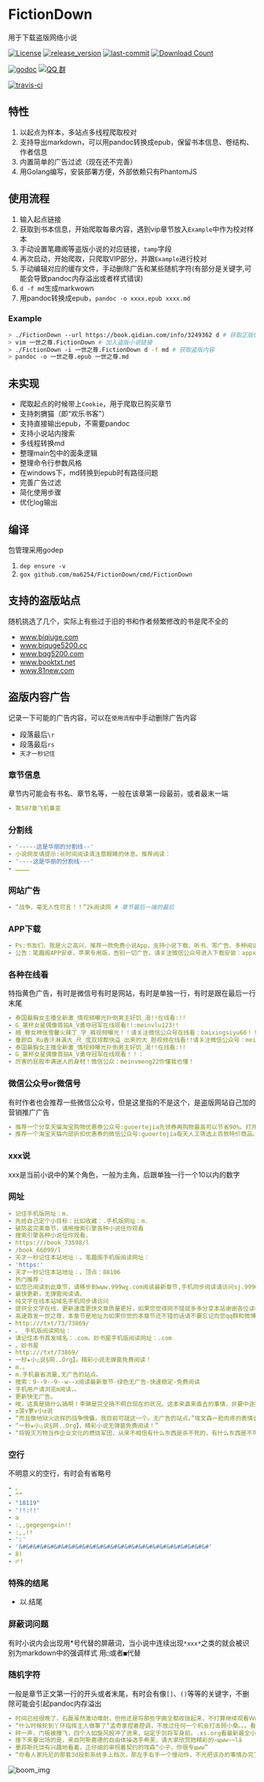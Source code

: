 # FictionDown

用于下载盗版网络小说

[![License](https://img.shields.io/github/license/ma6254/FictionDown.svg)](https://raw.githubusercontent.com/ma6254/FictionDown/master/LICENSE)
[![release_version](https://img.shields.io/github/release/ma6254/FictionDown.svg)](https://github.com/ma6254/FictionDown/releases)
[![last-commit](https://img.shields.io/github/last-commit/ma6254/FictionDown.svg)](https://github.com/ma6254/FictionDown/commits)
[![Download Count](https://img.shields.io/github/downloads/ma6254/FictionDown/total.svg)](https://github.com/ma6254/FictionDown/releases)

[![godoc](https://img.shields.io/badge/godoc-reference-blue.svg)](https://godoc.org/github.com/ma6254/FictionDown/)
[![QQ 群](https://img.shields.io/badge/qq%E7%BE%A4-934873832-orange.svg)](https://jq.qq.com/?_wv=1027&k=5bN0SVA)

[![travis-ci](https://www.travis-ci.org/ma6254/FictionDown.svg?branch=master)](https://travis-ci.org/ma6254/FictionDown)

## 特性

1. 以起点为样本，多站点多线程爬取校对
2. 支持导出markdown，可以用pandoc转换成epub，保留书本信息、卷结构、作者信息
3. 内置简单的广告过滤（现在还不完善）
4. 用Golang编写，安装部署方便，外部依赖只有PhantomJS

## 使用流程

1. 输入起点链接
2. 获取到书本信息，开始爬取每章内容，遇到vip章节放入`Example`中作为校对样本
3. 手动设置笔趣阁等盗版小说的对应链接，`tamp`字段
4. 再次启动，开始爬取，只爬取VIP部分，并跟`Example`进行校对
5. 手动编辑对应的缓存文件，手动删除广告和某些随机字符(有部分是关键字,可能会导致pandoc内存溢出或者样式错误)
6. `d -f md`生成markwown
7. 用pandoc转换成epub，`pandoc -o xxxx.epub xxxx.md`

### Example

```bash
> ./FictionDown --url https://book.qidian.com/info/3249362 d # 获取正版信息
> vim 一世之尊.FictionDown # 加入盗版小说链接
> ./FictionDown -i 一世之尊.FictionDown d -f md # 获取盗版内容
> pandoc -o 一世之尊.epub 一世之尊.md
```

## 未实现

- 爬取起点的时候带上`Cookie`，用于爬取已购买章节
- 支持刺猬猫（即“欢乐书客”）
- 支持直接输出epub，不需要pandoc
- 支持小说站内搜索
- 多线程转换md
- 整理main包中的面条逻辑
- 整理命令行参数风格
- 在windows下，md转换到epub时有路径问题
- 完善广告过滤
- 简化使用步骤
- 优化log输出

## 编译

包管理采用godep

1. `dep ensure -v`
2. `gox github.com/ma6254/FictionDown/cmd/FictionDown`

## 支持的盗版站点

随机挑选了几个，实际上有些过于旧的书和作者频繁修改的书是爬不全的

- www.biqiuge.com
- www.biquge5200.cc
- www.bqg5200.com
- www.booktxt.net
- www.81new.com

## 盗版内容广告

记录一下可能的广告内容，可以在`使用流程`中手动删除广告内容

- 段落最后`\r`
- 段落最后`rs`
- `天才一秒记住`

### 章节信息

章节内可能会有书名、章节名等，一般在该章第一段最前，或者最末一端

```yaml
- 第587章飞机事变
```

### 分割线

```yaml
- '-----这是华丽的分割线--'
- 小说网友请提示:长时间阅读请注意眼睛的休息。推荐阅读：
- '----这是华丽的分割线---'
- …………
```

### 网站广告

```yaml
- “战争，毫无人性可言！！”2k阅读网 # 章节最后一端的最后
```

### APP下载

```yaml
- Ps:书友们，我是火之高兴，推荐一款免费小说App，支持小说下载、听书、零广告、多种阅读模式。请您关注微信公众号：书友们快关注起来吧！
- 公告：笔趣阁APP安卓，苹果专用版，告别一切广告，请关注微信公众号进入下载安装：appxsyd
```

### 各种在线看

特指黄色广告，有时是微信号有时是网站，有时是单独一行，有时是跟在最后一行末尾

```yaml
- 泰国最胸女主播全新激_情视频曝光扑倒男主好饥_渴!!在线看:!!
- G_罩杯女星偶像首拍A_V勇夺冠军在线观看!!:meinvlu123!!
- 翘_臀女神张雪馨火辣丁_字_裤视频曝光！！请关注微信公众号在线看：baixingsiyu66！！
- 童颜巨_Ru香汗淋漓大_尺_度双球都快溢_出来的大_胆视频在线看!!请关注微信公众号：meinvmei222！！
- 泰国最胸女主播全新激_情视频曝光扑倒男主好饥_渴!!在线看:!!
- G_罩杯女星偶像首拍A_V勇夺冠军在线观看！！：
- 厉害的屁股丰满迷人的身材！微信公众：meinvmeng22你懂我也懂！
```

### 微信公众号or微信号

有时作者也会推荐一些微信公众号，但是这里指的不是这个，是盗版网站自己加的营销推广广告

```yaml
- 推荐一个分享天猫淘宝购物优惠券公众号:guoertejia先领券再购物最高可以节省90%。打开微信添加微信公众号:guoertejia
- 推荐一个淘宝天猫内部折扣优惠券的微信公众号:guoertejia每天人工筛选上百款特价商品。打开微信添加微信公众号:guoertejia省不少辛苦钱。
```

### xxx说

xxx是当前小说中的某个角色，一般为主角，后跟单独一行一个10以内的数字

### 网址

```yaml
- 记住手机版网址：m.
- 先给自己定个小目标：比如收藏：.手机版网址：m.
- 破防盗完美章节，请用搜索引擎各种小说任你观看
- 搜索引擎各种小说任你观看，
- https:///book_73598/l
- /book_66099/l
- 天才一秒记住本站地址：。笔趣阁手机版阅读网址：
- 'https:'
- 天才一秒记住本站地址：。顶点：88106
- 热门推荐：
- 如您已阅读到此章节，请移步到wωw.999wχ.cοm阅读最新章节,手机同步阅读请访问sj.999wχ.coμ,清爽无广告。敬请记住我们新的网址999wχ.coμ
- 最快更新，无弹窗阅读请。
- 纯文字在线本站域名手机同步请访问
- 提供全文字在线，更新速度更快文章质量更好，如果您觉得网不错就多多分享本站谢谢各位读者的支持
- 高速首发一世之尊，本章节是地址为如果你觉的本章节还不错的话请不要忘记向您qq群和微博里的朋友推荐哦
- http:///txt/73/73869/
- 。_手机版阅读网址：
- 请记住本书首发域名：.com。妙书屋手机版阅读网址：.com
- 。妙书屋
- http:///txt/73869/
- 一秒★小△说§网..Org】，精彩小说无弹窗免费阅读！
- m.。
- m.手机最省流量,无广告的站点。
- 搜索：9--9--9--w--x阅读最新章节-绿色无广告-快速稳定-免费阅读
- 手机用户请浏览m阅读，。
- 更新快无广告。
- 唉，这真是搞什么搞啊！李琳是完全搞不明白现在的状况，这本来直来直去的事情，非要中途拐弯。*菠⿻萝⿻小*说
- ±菠∨萝∨小±说
- “而且像地狱火这样的战争傀儡，我目前可就这一个。无广告的站点。”埃文森一脸肉疼的表情说道“而且他是一次性用品，不能回收。”
- “一秒★小△说§网..Org】，精彩小说无弹窗免费阅读！”
- “将毁灭万物当作企业文化的燃烧军团，从来不相信有什么东西是杀不死的，有什么东西是不可以毁灭的。本文由ｗｗｗ。lwχｓ520。ｃｏｍ首发如果有的话，那只是因为你的力量不够大，或者是没有找对方法。”
```

### 空行

不明意义的空行，有时会有省略号

```yaml
- 。
- “”
- "18119"
- '!!:!!'
- a
- :,,gegegengxin!!
- :,,!!
- ':'
- '&#&#&#&#&#&#&#&#&#&#&#&#&#&#&#&#&#&#&#&#&#&#&#&#&#&#&#'
- 8)
- ♂！
```

### 特殊的结尾

- 以.结尾

### 屏蔽词问题

有时小说内会出现用*号代替的屏蔽词，当小说中连续出现`*xxx*`之类的就会被识别为markdown中的强调样式
用`□`或者`■`代替

### 随机字符

一般是章节正文第一行的开头或者末尾，有时会有像`[]`、`()`等等的关键字，不删除可能会引起pandoc内存溢出

```yaml
- 时间已经很晚了，石磊虽然激动难耐，但他还是将那些字画全都收拢起来，不打算继续观看ＷwＷ..lā
- “什么时候轮到丫环指挥主人做事了”孟奇拿捏着腔调，不放过任何一个机会打击顾小桑。。。看最新最全小说
- 砰一声，门板被撞飞，四个人如旋风般冲了进来，站定于剑将军身前。.xs.org看最新最全小说
- 接下来要出场的是，来自阿斯嘉德的自由体操选手希芙，请大家欣赏她精彩的~щww~~lā
- 墨菲斯托饶有兴趣地看着，正仔细的审视着契约的埃森“小子，你很专щww”
- “你看人家托尼的那套3d投影系统多上档次，那左手右手一个慢动作，不光把该办的事情办完了，还能装逼耍帅。㈠你这神盾局局长就不能跟人家好好学学？”
```

![boom_img](https://raw.githubusercontent.com/ma6254/FictionDown/master/doc_img/boom.png)